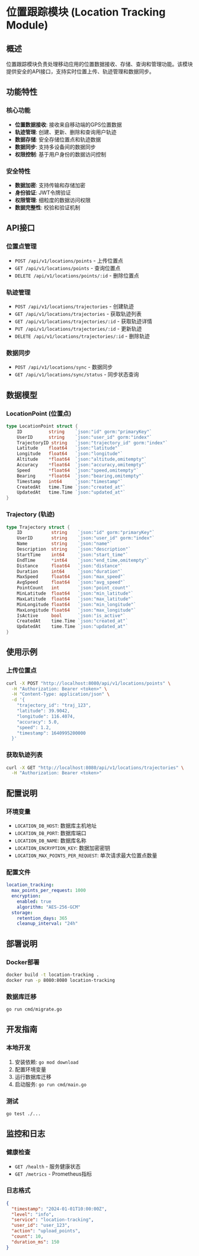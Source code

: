 # 位置跟踪模块 (Location Tracking Module)

## 概述

位置跟踪模块负责处理移动应用的位置数据接收、存储、查询和管理功能。该模块提供安全的API接口，支持实时位置上传、轨迹管理和数据同步。

## 功能特性

### 核心功能
- **位置数据接收**: 接收来自移动端的GPS位置数据
- **轨迹管理**: 创建、更新、删除和查询用户轨迹
- **数据存储**: 安全存储位置点和轨迹数据
- **数据同步**: 支持多设备间的数据同步
- **权限控制**: 基于用户身份的数据访问控制

### 安全特性
- **数据加密**: 支持传输和存储加密
- **身份验证**: JWT令牌验证
- **权限管理**: 细粒度的数据访问权限
- **数据完整性**: 校验和验证机制

## API接口

### 位置点管理
- `POST /api/v1/locations/points` - 上传位置点
- `GET /api/v1/locations/points` - 查询位置点
- `DELETE /api/v1/locations/points/:id` - 删除位置点

### 轨迹管理
- `POST /api/v1/locations/trajectories` - 创建轨迹
- `GET /api/v1/locations/trajectories` - 获取轨迹列表
- `GET /api/v1/locations/trajectories/:id` - 获取轨迹详情
- `PUT /api/v1/locations/trajectories/:id` - 更新轨迹
- `DELETE /api/v1/locations/trajectories/:id` - 删除轨迹

### 数据同步
- `POST /api/v1/locations/sync` - 数据同步
- `GET /api/v1/locations/sync/status` - 同步状态查询

## 数据模型

### LocationPoint (位置点)
```go
type LocationPoint struct {
    ID          string    `json:"id" gorm:"primaryKey"`
    UserID      string    `json:"user_id" gorm:"index"`
    TrajectoryID string   `json:"trajectory_id" gorm:"index"`
    Latitude    float64   `json:"latitude"`
    Longitude   float64   `json:"longitude"`
    Altitude    *float64  `json:"altitude,omitempty"`
    Accuracy    *float64  `json:"accuracy,omitempty"`
    Speed       *float64  `json:"speed,omitempty"`
    Bearing     *float64  `json:"bearing,omitempty"`
    Timestamp   int64     `json:"timestamp"`
    CreatedAt   time.Time `json:"created_at"`
    UpdatedAt   time.Time `json:"updated_at"`
}
```

### Trajectory (轨迹)
```go
type Trajectory struct {
    ID           string    `json:"id" gorm:"primaryKey"`
    UserID       string    `json:"user_id" gorm:"index"`
    Name         string    `json:"name"`
    Description  string    `json:"description"`
    StartTime    int64     `json:"start_time"`
    EndTime      *int64    `json:"end_time,omitempty"`
    Distance     float64   `json:"distance"`
    Duration     int64     `json:"duration"`
    MaxSpeed     float64   `json:"max_speed"`
    AvgSpeed     float64   `json:"avg_speed"`
    PointCount   int       `json:"point_count"`
    MinLatitude  float64   `json:"min_latitude"`
    MaxLatitude  float64   `json:"max_latitude"`
    MinLongitude float64   `json:"min_longitude"`
    MaxLongitude float64   `json:"max_longitude"`
    IsActive     bool      `json:"is_active"`
    CreatedAt    time.Time `json:"created_at"`
    UpdatedAt    time.Time `json:"updated_at"`
}
```

## 使用示例

### 上传位置点
```bash
curl -X POST "http://localhost:8080/api/v1/locations/points" \
  -H "Authorization: Bearer <token>" \
  -H "Content-Type: application/json" \
  -d '{
    "trajectory_id": "traj_123",
    "latitude": 39.9042,
    "longitude": 116.4074,
    "accuracy": 5.0,
    "speed": 1.2,
    "timestamp": 1640995200000
  }'
```

### 获取轨迹列表
```bash
curl -X GET "http://localhost:8080/api/v1/locations/trajectories" \
  -H "Authorization: Bearer <token>"
```

## 配置说明

### 环境变量
- `LOCATION_DB_HOST`: 数据库主机地址
- `LOCATION_DB_PORT`: 数据库端口
- `LOCATION_DB_NAME`: 数据库名称
- `LOCATION_ENCRYPTION_KEY`: 数据加密密钥
- `LOCATION_MAX_POINTS_PER_REQUEST`: 单次请求最大位置点数量

### 配置文件
```yaml
location_tracking:
  max_points_per_request: 1000
  encryption:
    enabled: true
    algorithm: "AES-256-GCM"
  storage:
    retention_days: 365
    cleanup_interval: "24h"
```

## 部署说明

### Docker部署
```bash
docker build -t location-tracking .
docker run -p 8080:8080 location-tracking
```

### 数据库迁移
```bash
go run cmd/migrate.go
```

## 开发指南

### 本地开发
1. 安装依赖: `go mod download`
2. 配置环境变量
3. 运行数据库迁移
4. 启动服务: `go run cmd/main.go`

### 测试
```bash
go test ./...
```

## 监控和日志

### 健康检查
- `GET /health` - 服务健康状态
- `GET /metrics` - Prometheus指标

### 日志格式
```json
{
  "timestamp": "2024-01-01T10:00:00Z",
  "level": "info",
  "service": "location-tracking",
  "user_id": "user_123",
  "action": "upload_points",
  "count": 10,
  "duration_ms": 150
}
```